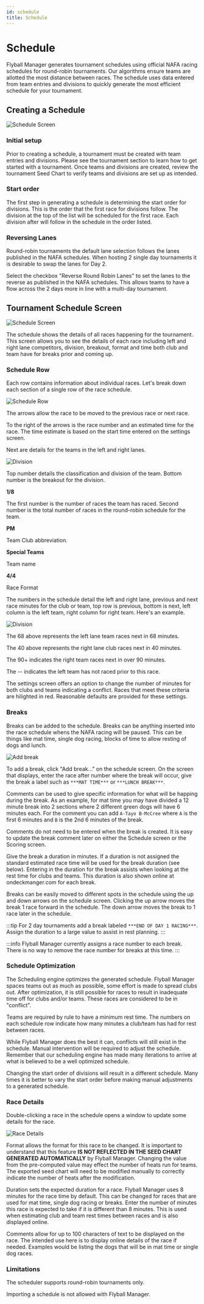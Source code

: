 ```yaml
---
id: schedule
title: Schedule
---
```


# Schedule

Flyball Manager generates tournament schedules using official NAFA racing schedules for round-robin tournaments. Our algorithms ensure teams are allotted the most distance between races. The schedule uses data entered from team entries and divisions to quickly generate the most efficient schedule for your tournament.

## Creating a Schedule

![Schedule Screen](/img/schedule-create.svg)

### Initial setup

Prior to creating a schedule, a tournament must be created with team entries and divisions. Please see the tournament section to learn how to get started with a tournament. Once teams and divisions are created, review the tournament Seed Chart to verify teams and divisions are set up as intended.

### Start order

The first step in generating a schedule is determining the start order for divisions. This is the order that the first race for divisions follow. The division at the top of the list will be scheduled for the first race. Each division after will follow in the schedule in the order listed.

### Reversing Lanes

Round-robin tournaments the default lane selection follows the lanes published in the NAFA schedules. When hosting 2 single day tournaments it is desirable to swap the lanes for Day 2.

Select the checkbox "Reverse Round Robin Lanes" to set the lanes to the reverse as published in the NAFA schedules. This allows teams to have a flow across the 2 days more in line with a multi-day tournament.

## Tournament Schedule Screen

![Schedule Screen](/img/schedule-screen.svg)

The schedule shows the details of all races happening for the tournament. This screen allows you to see the details of each race including left and right lane competitors, division, breakout, format and time both club and team have for breaks prior and coming up.

### Schedule Row

Each row contains information about individual races. Let's break down each section of a single row of the race schedule.

![Schedule Row](/img/schedule-row.svg)

The arrows allow the race to be moved to the previous race or next race.

To the right of the arrows is the race number and an estimated time for the race. The time estimate is based on the start time entered on the settings screen.

Next are details for the teams in the left and right lanes.

![Division](/img/schedule-division.svg)

Top number details the classification and division of the team. Bottom number is the breakout for the division.

**1/8**

The first number is the number of races the team has raced. Second number is the total number of races in the round-robin schedule for the team.

**PM**

Team Club abbreviation.

**Special Teams**

Team name

**4/4**

Race Format

The numbers in the schedule detail the left and right lane, previous and next race minutes for the club or team, top row is previous, bottom is next, left column is the left team, right column for right team. Here's an example.

![Division](/img/schedule-prev-next.svg)

The 68 above represents the left lane team races next in 68 minutes.

The 40 above represents the right lane club races next in 40 minutes.

The 90+ indicates the right team races next in over 90 minutes.

The -- indicates the left team has not raced prior to this race.

The settings screen offers an option to change the number of minutes for both clubs and teams indicating a conflict. Races that meet these criteria are hilighted in red. Reasonable defaults are provided for these settings.

### Breaks

Breaks can be added to the schedule. Breaks can be anything inserted into the race schedule whens the NAFA racing will be paused. This can be things like mat time, single dog racing, blocks of time to allow resting of dogs and lunch.

![Add break](/img/add-break.svg)

To add a break, click "Add break..." on the schedule screen. On the screen that displays, enter the race after number where the break will occur, give the break a label such as `***MAT TIME***` or `***LUNCH BREAK***`.

Comments can be used to give specific information for what will be happing during the break. As an example, for mat time you may have divided a 12 minute break into 2 sections where 2 different green dogs will have 6 minutes each. For the comment you can add `A-Tayo B-McCree` where `A` is the first 6 minutes and `B` is the 2nd 6 minutes of the break.

Comments do not need to be entered when the break is created. It is easy to update the break comment later on either the Schedule screen or the Scoring screen.

Give the break a duration in minutes. If a duration is not assigned the standard estimated race time will be used for the break duration (see below). Entering in the duration for the break assists when looking at the rest time for clubs and teams. This duration is also shown online at ondeckmanger.com for each break.

Breaks can be easily moved to different spots in the schedule using the up and down arrows on the schedule screen. Clicking the up arrow moves the break 1 race forward in the schedule. The down arrow moves the break to 1 race later in the schedule.

:::tip
For 2 day tournaments add a break labeled `***END OF DAY 1 RACING***`. Assign the duration to a large value to assist in rest planning.
:::

:::info
Flyball Manager currently assigns a race number to each break. There is no way to remove the race number for breaks at this time.
:::

### Schedule Optimization

The Scheduling engine optimizes the generated schedule. Flyball Manager spaces teams out as much as possible, some effort is made to spread clubs out. After optimization, it is still possible for races to result in inadequate time off for clubs and/or teams. These races are considered to be in "conflict".

Teams are required by rule to have a minimum rest time. The numbers on each schedule row indicate how many minutes a club/team has had for rest between races.

While Flyball Manager does the best it can, conflicts will still exist in the schedule. Manual intervention will be required to adjust the schedule. Remember that our scheduling engine has made many iterations to arrive at what is believed to be a well optimized schedule.

Changing the start order of divisions will result in a different schedule. Many times it is better to vary the start order before making manual adjustments to a generated schedule.

### Race Details

Double-clicking a race in the schedule opens a window to update some details for the race.

![Race Details](/img/schedule-race-details.svg)

Format allows the format for this race to be changed. It is important to understand that this feature **IS NOT REFLECTED IN THE SEED CHART GENERATED AUTOMATICALLY** by Flyball Manager. Changing the value from the pre-computed value may effect the number of heats run for teams. The exported seed chart will need to be modified manually to correctly indicate the number of heats after the modification.

Duration sets the expected duration for a race. Flyball Manager uses 8 minutes for the race time by default. This can be changed for races that are used for mat time, single dog racing or breaks. Enter the number of minutes this race is expected to take if it is different than 8 minutes. This is used when estimating club and team rest times between races and is also displayed online.

Comments allow for up to 100 characters of text to be displayed on the race. The intended use here is to display online details of the race if needed. Examples would be listing the dogs that will be in mat time or single dog races.

### Limitations

The scheduler supports round-robin tournaments only.

Importing a schedule is not allowed with Flyball Manager.
